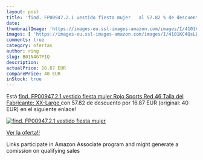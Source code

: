 ```yaml
---
layout: post
title: 'find. FP00947.2.1 vestido fiesta mujer   al 57.82 % de descuento'
date: 
thumbnailImage: 'https://images-eu.ssl-images-amazon.com/images/I/4101KC4QsLL._SL200_.jpg'
images: [ 'https://images-eu.ssl-images-amazon.com/images/I/4101KC4QsLL._SL200_.jpg' ]
comments: true
category: ofertas
author: ring
slug: B01N4GTPIQ
description:
actualPrice: 16.87 EUR
comparePrice: 40 EUR
inStock: true
---
```


Está [find. FP00947.2.1 vestido fiesta mujer  Rojo  Sports Red   46  Talla del Fabricante: XX-Large ](https://www.amazon.es/dp/B01N4GTPIQ/?tag=tolees-21) con 57.82 de descuento por 16.87 EUR (original: 40 EUR) en el siguiente enlace!

[![find. FP00947.2.1 vestido fiesta mujer  ](https://images-eu.ssl-images-amazon.com/images/I/4101KC4QsLL._SL200_.jpg)](https://www.amazon.es/dp/B01N4GTPIQ/?tag=tolees-21)

[Ver la oferta!!](https://www.amazon.es/dp/B01N4GTPIQ/?tag=tolees-21)

Links participate in Amazon Associate program and might generate a comission on qualifying sales


